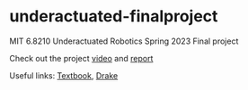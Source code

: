 # underactuated-finalproject

MIT 6.8210 Underactuated Robotics Spring 2023 
Final project

Check out the project [video](https://youtu.be/bhBG78Pbh6Y) and [report](final_report.pdf)

Useful links:
[Textbook](http://underactuated.csail.mit.edu/),
[Drake](https://drake.mit.edu/)

